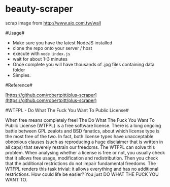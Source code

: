 beauty-scraper
==============

scrap image from http://www.aio.com.tw/wall

#Usage#

 * Make sure you have the latest NodeJS installed
 * clone the repo onto your server / host
 * execute with `node index.js`
 * wait for about 1-3 minutes
 * Once complete you will have thousands of .jpg files containing data folder
 * Simples.

#Reference#


[https://github.com/robertpitt/plus-scraper](https://github.com/robertpitt/plus-scraper)


#WTFPL - Do What The Fuck You Want To Public License#

When free means completely free!
The Do What The Fuck You Want To Public License (WTFPL) is a free software license.
There is a long ongoing battle between GPL zealots and BSD fanatics, about which license type is the most free of the two. In fact, both license types have unacceptable obnoxious clauses (such as reproducing a huge disclaimer that is written in all caps) that severely restrain our freedoms. The WTFPL can solve this problem.
When analysing whether a license is free or not, you usually check that it allows free usage, modification and redistribution. Then you check that the additional restrictions do not impair fundamental freedoms. The WTFPL renders this task trivial: it allows everything and has no additional restrictions. How could life be easier? You just DO WHAT THE FUCK YOU WANT TO.
